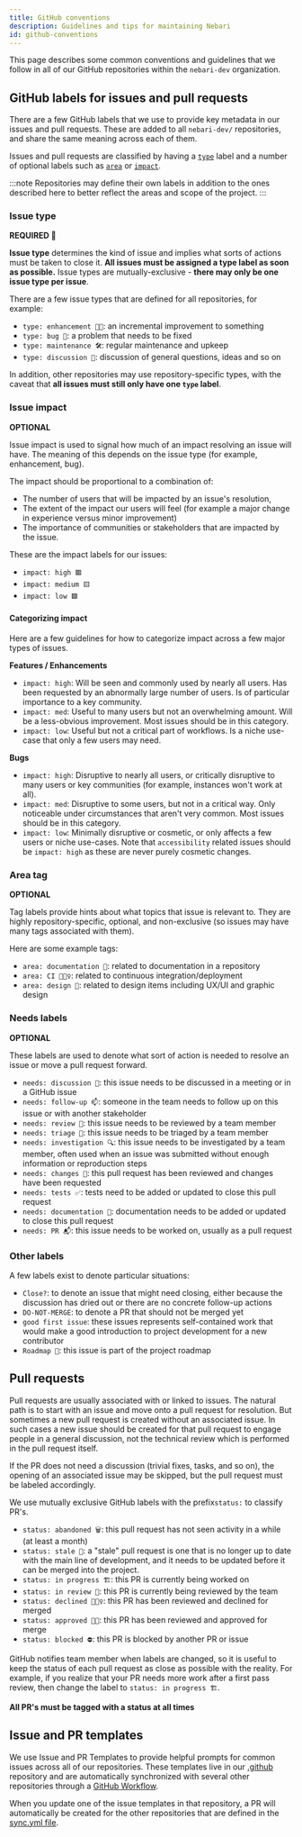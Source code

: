 ```yaml
---
title: GitHub conventions
description: Guidelines and tips for maintaining Nebari
id: github-conventions
---
```


This page describes some common conventions and guidelines that we follow in all of our GitHub repositories within the `nebari-dev` organization.

## GitHub labels for issues and pull requests

There are a few GitHub labels that we use to provide key metadata in our issues and pull requests.
These are added to all `nebari-dev/` repositories, and share the same meaning across each of them.

Issues and pull requests are classified by having a [`type`](#issue-type) label and a number of optional labels such as [`area`](#area-tag) or [`impact`](#issue-impact).

:::note
Repositories may define their own labels in addition to the ones described here to better reflect the areas
and scope of the project.
:::

### Issue type

**REQUIRED :pushpin:**

**Issue type** determines the kind of issue and implies what sorts of actions must be taken to close it.
**All issues must be assigned a type label as soon as possible.**
Issue types are mutually-exclusive - **there may only be one issue type per issue**.

There are a few issue types that are defined for all repositories, for example:

- `type: enhancement 💅🏼`: an incremental improvement to something
- `type: bug 🐛`: a problem that needs to be fixed
- `type: maintenance 🛠`: regular maintenance and upkeep
- `type: discussion 💬`: discussion of general questions, ideas and so on

In addition, other repositories may use repository-specific types, with the caveat that **all issues must still only have one `type` label**.

### Issue impact

**OPTIONAL**

Issue impact is used to signal how much of an impact resolving an issue will have.
The meaning of this depends on the issue type (for example, enhancement, bug).

The impact should be proportional to a combination of:

- The number of users that will be impacted by an issue's resolution,
- The extent of the impact our users will feel (for example a major change in experience versus minor improvement)
- The importance of communities or stakeholders that are impacted by the issue.

These are the impact labels for our issues:

- `impact: high 🟥`
- `impact: medium 🟨`
- `impact: low 🟩`

#### Categorizing impact

Here are a few guidelines for how to categorize impact across a few major types of issues.

**Features / Enhancements**

- `impact: high`: Will be seen and commonly used by nearly all users. Has been requested by an abnormally large number of users.
  Is of particular importance to a key community.
- `impact: med`: Useful to many users but not an overwhelming amount. Will be a less-obvious improvement.
  Most issues should be in this category.
- `impact: low`: Useful but not a critical part of workflows. Is a niche use-case that only a few users may need.

**Bugs**

- `impact: high`: Disruptive to nearly all users, or critically disruptive to many users or key communities
  (for example, instances won't work at all).
- `impact: med`: Disruptive to some users, but not in a critical way. Only noticeable under circumstances that aren't very common.
  Most issues should be in this category.
- `impact: low`: Minimally disruptive or cosmetic, or only affects a few users or niche use-cases.
  Note that `accessibility` related issues should be `impact: high` as these are never purely cosmetic changes.

### Area tag

**OPTIONAL**

Tag labels provide hints about what topics that issue is relevant to.
They are highly repository-specific, optional, and non-exclusive (so issues may have many tags associated with them).

Here are some example tags:

- `area: documentation 📖`: related to documentation in a repository
- `area: CI 👷🏽‍♀️`: related to continuous integration/deployment
- `area: design 🎨`: related to design items including UX/UI and graphic design

### Needs labels

**OPTIONAL**

These labels are used to denote what sort of action is needed to resolve an issue or move a pull request forward.

- `needs: discussion 💬`: this issue needs to be discussed in a meeting or in a GitHub issue
- `needs: follow-up 📫`: someone in the team needs to follow up on this issue or with another stakeholder
- `needs: review 👀`: this issue needs to be reviewed by a team member
- `needs: triage 🚦`: this issue needs to be triaged by a team member
- `needs: investigation 🔍`: this issue needs to be investigated by a team member, often used when an issue was submitted without enough information or reproduction steps
- `needs: changes 🧱`: this pull request has been reviewed and changes have been requested
- `needs: tests ✅`: tests need to be added or updated to close this pull request
- `needs: documentation 📖`: documentation needs to be added or updated to close this pull request
- `needs: PR 📬`: this issue needs to be worked on, usually as a pull request

### Other labels

A few labels exist to denote particular situations:

- `Close?`: to denote an issue that might need closing, either because the discussion has dried out or there are no concrete follow-up actions
- `DO-NOT-MERGE`: to denote a PR that should not be merged yet
- `good first issue`: these issues represents self-contained work that would make a good introduction to project development for a new contributor
- `Roadmap 🚀`: this issue is part of the project roadmap

## Pull requests

Pull requests are usually associated with or linked to issues. The natural path is to start with an issue and move onto a pull request for resolution.
But sometimes a new pull request is created without an associated issue.
In such cases a new issue should be created for that pull request to engage people in a general discussion, not the technical review which is performed in the pull request itself.

If the PR does not need a discussion (trivial fixes, tasks, and so on), the opening of an associated issue may be skipped, but the pull request must be labeled accordingly.

We use mutually exclusive GitHub labels with the prefix`status:` to classify PR's.

- `status: abandoned 🗑`: this pull request has not seen activity in a while (at least a month)
- `status: stale 🥖`: a "stale" pull request is one that is no longer up to date with the main line of development, and it needs to be updated before it can be merged into the project.
- `status: in progress 🏗`: this PR is currently being worked on
- `status: in review 👀`: this PR is currently being reviewed by the team
- `status: declined 🙅🏻‍♀️`: this PR has been reviewed and declined for merged
- `status: approved 💪🏾`: this PR has been reviewed and approved for merge
- `status: blocked ⛔️`: this PR is blocked by another PR or issue

GitHub notifies team member when labels are changed, so it is useful to keep the status of each pull request as close as possible with the reality.
For example, if you realize that your PR needs more work after a first pass review, then change the label to `status: in progress 🏗`.

**All PR's must be tagged with a status at all times**

## Issue and PR templates

We use Issue and PR Templates to provide helpful prompts for common issues across all of our repositories.
These templates live in our [.github](https://github.com/nebari-dev/.github) repository and are automatically synchronized with several other repositories through a [GitHub Workflow](https://github.com/nebari-dev/.github/blob/main/.github/workflows/sync-issue-templates.yaml).

When you update one of the issue templates in that repository, a PR will automatically be created for the other repositories that are defined in the [sync.yml file](https://github.com/nebari-dev/.github/blob/main/.github/sync.yml).
